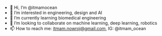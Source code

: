 - 👋 Hi, I’m @itmamocean 
- 👀 I’m interested in engineering, design and AI
- 🌱 I’m currently learning biomedical engineering 
- 💞️ I’m looking to collaborate on machine learning, deep learning, robotics 
- 📫 How to reach me: itmam.nowroj@gmail.com, IG: @itmam_ocean

<!---
itmamocean/itmamocean is a ✨ special ✨ repository because its `README.md` (this file) appears on your GitHub profile.
You can click the Preview link to take a look at your changes.
--->
